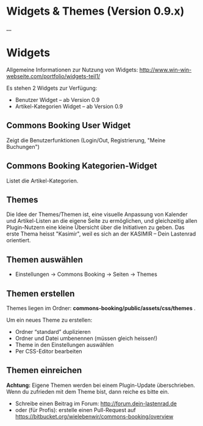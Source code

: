 #  Widgets & Themes (Version 0.9.x)

__

#  **Widgets**

Allgemeine Informationen zur Nutzung von Widgets: [http://www.win-win-webseite.com/portfolio/widgets-teil1/ ](http://www.win-win-webseite.com/portfolio/widgets-teil1)

Es stehen 2 Widgets zur Verfügung:

  * Benutzer Widget – ab Version 0.9 
  * Artikel-Kategorien Widget – ab Version 0.9 

##  **Commons Booking User Widget**

Zeigt die Benutzerfunktionen (Login/Out, Registrierung, "Meine Buchungen")

##  **Commons Booking Kategorien-Widget**

Listet die Artikel-Kategorien.

##  **Themes**

Die Idee der Themes/Themen ist, eine visuelle Anpassung von Kalender und
Artikel-Listen an die eigene Seite zu ermöglichen, und gleichzeitig allen
Plugin-Nutzern eine kleine Übersicht über die Initiativen zu geben. Das erste
Thema heisst "Kasimir", weil es sich an der KASIMIR – Dein Lastenrad
orientiert.

##  **Themen auswählen**

  * Einstellungen -> Commons Booking -> Seiten -> Themes 

##  **Themen erstellen**

Themes liegen im Ordner: **commons-booking/public/assets/css/themes** .

Um ein neues Theme zu erstellen:

  * Ordner “standard” duplizieren 
  * Ordner und Datei umbenennen (müssen gleich heissen!) 
  * Theme in den Einstellungen auswählen 
  * Per CSS-Editor bearbeiten 

##  **Themen einreichen**

**Achtung:** Eigene Themen werden bei einem Plugin-Update überschrieben. Wenn
du zufrieden mit dem Theme bist, dann reiche es bitte ein.

  * Schreibe einen Beitrag im Forum: [ http://forum.dein-lastenrad.de ](http://forum.dein-lastenrad.de)
  * oder (für Profis): erstelle einen Pull-Request auf [ https://bitbucket.org/wielebenwir/commons-booking/overview ](https://bitbucket.org/wielebenwir/commons-booking/overview)

